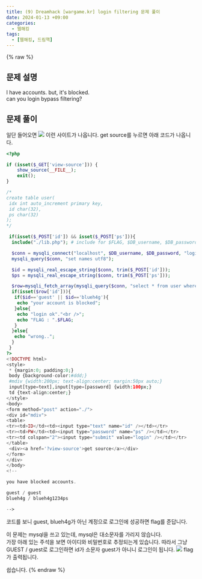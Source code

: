 ```yaml
---
title: (9) Dreamhack [wargame.kr] login filtering 문제 풀이
date: 2024-01-13 +09:00
categories:
  - 웹해킹
tags:
  - [웹해킹, 드림핵]
---
```

{% raw %}
## 문제 설명
I have accounts. but, it's blocked.  
can you login bypass filtering?

## 문제 풀이
일단 들어오면
![](https://kyuyeop.github.io/assets/img/post/9/1.png)
이런 사이트가 나옵니다. get source를 누르면 아래 코드가 나옵니다.
```php
<?php

if (isset($_GET['view-source'])) {
    show_source(__FILE__);
    exit();
}

/*
create table user(
 idx int auto_increment primary key,
 id char(32),
 ps char(32)
);
*/

 if(isset($_POST['id']) && isset($_POST['ps'])){
  include("./lib.php"); # include for $FLAG, $DB_username, $DB_password.

  $conn = mysqli_connect("localhost", $DB_username, $DB_password, "login_filtering");
  mysqli_query($conn, "set names utf8");

  $id = mysqli_real_escape_string($conn, trim($_POST['id']));
  $ps = mysqli_real_escape_string($conn, trim($_POST['ps']));

  $row=mysqli_fetch_array(mysqli_query($conn, "select * from user where id='$id' and ps=md5('$ps')"));
  if(isset($row['id'])){
   if($id=='guest' || $id=='blueh4g'){
    echo "your account is blocked";
   }else{
    echo "login ok"."<br />";
    echo "FLAG : ".$FLAG;
   }
  }else{
   echo "wrong..";
  }
 }
?>
<!DOCTYPE html>
<style>
 * {margin:0; padding:0;}
 body {background-color:#ddd;}
 #mdiv {width:200px; text-align:center; margin:50px auto;}
 input[type=text],input[type=[password] {width:100px;}
 td {text-align:center;}
</style>
<body>
<form method="post" action="./">
<div id="mdiv">
<table>
<tr><td>ID</td><td><input type="text" name="id" /></td></tr>
<tr><td>PW</td><td><input type="password" name="ps" /></td></tr>
<tr><td colspan="2"><input type="submit" value="login" /></td></tr>
</table>
 <div><a href='?view-source'>get source</a></div>
</form>
</div>
</body>
<!--

you have blocked accounts.

guest / guest
blueh4g / blueh4g1234ps

-->
```
코드를 보니 guest, blueh4g가 아닌 계정으로 로그인에 성공하면 flag를 준답니다.  
  
이 문제는 mysql을 쓰고 있는데, mysql은 대소문자를 가리지 않습니다.  
가장 아래 있는 주석을 보면 아이디와 비밀번호로 추정되는게 있습니다.
따라서 그냥 GUEST / guest로 로그인하면 id가 소문자 guest가 아니니 로그인이 됩니다.
![](https://kyuyeop.github.io/assets/img/post/9/2.png)
flag가 출력됩니다.  
  
쉽습니다.
{% endraw %}